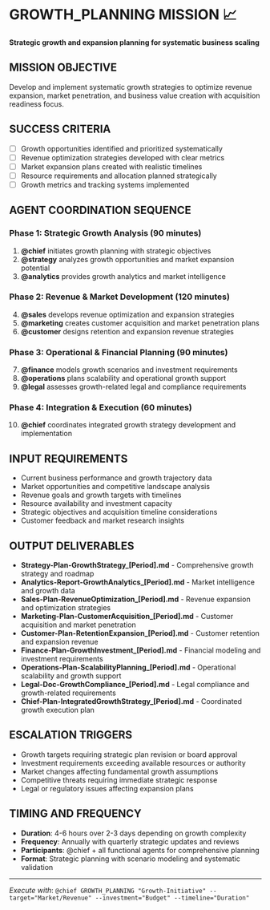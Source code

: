 # GROWTH_PLANNING MISSION 📈

**Strategic growth and expansion planning for systematic business scaling**

## MISSION OBJECTIVE
Develop and implement systematic growth strategies to optimize revenue expansion, market penetration, and business value creation with acquisition readiness focus.

## SUCCESS CRITERIA
- [ ] Growth opportunities identified and prioritized systematically
- [ ] Revenue optimization strategies developed with clear metrics
- [ ] Market expansion plans created with realistic timelines
- [ ] Resource requirements and allocation planned strategically
- [ ] Growth metrics and tracking systems implemented

## AGENT COORDINATION SEQUENCE

### Phase 1: Strategic Growth Analysis (90 minutes)
1. **@chief** initiates growth planning with strategic objectives
2. **@strategy** analyzes growth opportunities and market expansion potential
3. **@analytics** provides growth analytics and market intelligence

### Phase 2: Revenue & Market Development (120 minutes)
4. **@sales** develops revenue optimization and expansion strategies
5. **@marketing** creates customer acquisition and market penetration plans
6. **@customer** designs retention and expansion revenue strategies

### Phase 3: Operational & Financial Planning (90 minutes)
7. **@finance** models growth scenarios and investment requirements
8. **@operations** plans scalability and operational growth support
9. **@legal** assesses growth-related legal and compliance requirements

### Phase 4: Integration & Execution (60 minutes)
10. **@chief** coordinates integrated growth strategy development and implementation

## INPUT REQUIREMENTS
- Current business performance and growth trajectory data
- Market opportunities and competitive landscape analysis
- Revenue goals and growth targets with timelines
- Resource availability and investment capacity
- Strategic objectives and acquisition timeline considerations
- Customer feedback and market research insights

## OUTPUT DELIVERABLES
- **Strategy-Plan-GrowthStrategy_[Period].md** - Comprehensive growth strategy and roadmap
- **Analytics-Report-GrowthAnalytics_[Period].md** - Market intelligence and growth data
- **Sales-Plan-RevenueOptimization_[Period].md** - Revenue expansion and optimization strategies
- **Marketing-Plan-CustomerAcquisition_[Period].md** - Customer acquisition and market penetration
- **Customer-Plan-RetentionExpansion_[Period].md** - Customer retention and expansion revenue
- **Finance-Plan-GrowthInvestment_[Period].md** - Financial modeling and investment requirements
- **Operations-Plan-ScalabilityPlanning_[Period].md** - Operational scalability and growth support
- **Legal-Doc-GrowthCompliance_[Period].md** - Legal compliance and growth-related requirements
- **Chief-Plan-IntegratedGrowthStrategy_[Period].md** - Coordinated growth execution plan

## ESCALATION TRIGGERS
- Growth targets requiring strategic plan revision or board approval
- Investment requirements exceeding available resources or authority
- Market changes affecting fundamental growth assumptions
- Competitive threats requiring immediate strategic response
- Legal or regulatory issues affecting expansion plans

## TIMING AND FREQUENCY
- **Duration**: 4-6 hours over 2-3 days depending on growth complexity
- **Frequency**: Annually with quarterly strategic updates and reviews
- **Participants**: @chief + all functional agents for comprehensive planning
- **Format**: Strategic planning with scenario modeling and systematic validation

---

*Execute with*: `@chief GROWTH_PLANNING "Growth-Initiative" --target="Market/Revenue" --investment="Budget" --timeline="Duration"`
